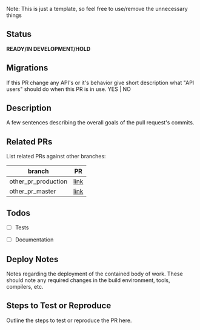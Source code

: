 Note: This is just a template, so feel free to use/remove the unnecessary things

## Status
**READY/IN DEVELOPMENT/HOLD**

## Migrations
If this PR change any API's or it's behavior give short description what "API users" should do when this PR is in use.
YES | NO


## Description
A few sentences describing the overall goals of the pull request's commits.

## Related PRs
List related PRs against other branches:

branch | PR
------ | ------
other_pr_production | [link]()
other_pr_master | [link]()


## Todos
- [ ] Tests
- [ ] Documentation


## Deploy Notes
Notes regarding the deployment of the contained body of work. These should note any
required changes in the build environment, tools, compilers, etc.


## Steps to Test or Reproduce
Outline the steps to test or reproduce the PR here.
